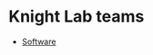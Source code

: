 # Knight Lab teams

  * [Software](https://github.com/NUKnightLab/how-we-work/blob/master/teams/Software.md)
